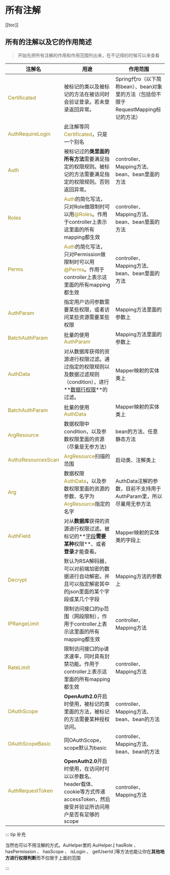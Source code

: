 # 所有注解

[[toc]]



## 所有的注解以及它的作用简述

> 开始先把所有注解的作用和作用范围列出来，在不记得的时候可以来查看

| 注解名                                                 | 用途                                                         | 作用范围                                                     |
| ------------------------------------------------------ | ------------------------------------------------------------ | ------------------------------------------------------------ |
| <span style='color: #9e880d'>Certificated</span>       | 被标记的类以及被标记的方法在被访问时会验证登录。若未登录返回异常。 | Spring代ro（以下简称bean）、bean对象里的方法（包括但不限于RequestMapping标记的方法） |
| <span style='color: #9e880d'>AuthRequireLogin</span>   | 此注解等同<span style='color: #9e880d'>Certificated</span>，只是一个别名 |                                                              |
| <span style='color: #9e880d'>Auth</span>               | 被标记过的**类里面的所有方法**需要满足指定的权限规则。被标记的方法需要满足指定的权限规则。否则返回异常。 | controller、Mapping方法、bean、bean里面的方法                |
| <span style='color: #9e880d'>Roles</span>              | <span style='color: #9e880d'>Auth</span>的简化写法，只对Role做限制时可以用<span style='color: #9e880d'>@Roles</span>。作用于controller上表示这里面的所有mapping都生效 | controller、Mapping方法、bean、bean里面的方法                |
| <span style='color: #9e880d'>Perms</span>              | <span style='color: #9e880d'>Auth</span>的简化写法，只对Permission做限制时可以用<span style='color: #9e880d'>@Perms</span>。作用于controller上表示这里面的所有mapping都生效 | controller、Mapping方法、bean、bean里面的方法                |
| <span style='color: #9e880d'>AuthParam</span>          | 指定用户访问参数需要某些权限，或者访问某些资源需要某些权限   | Mapping方法里面的参数上                                      |
| <span style='color: #9e880d'>BatchAuthParam</span>     | 批量的使用<span style='color: #9e880d'>AuthParam</span>      | Mapping方法里面的参数上                                      |
| <span style='color: #9e880d'>AuthData</span>           | 对从数据库获得的资源进行权限过滤。通过指定的权限规则以及数据过滤规则（condition），进行**<u>数据行权限</u>**的过滤。 | Mapper映射的实体类上                                         |
| <span style='color: #9e880d'>BatchAuthParam</span>     | 批量的使用<span style='color: #9e880d'>AuthData</span>       | Mapper映射的实体类上                                         |
| <span style='color: #9e880d'>ArgResource</span>        | 数据权限中condition，以及参数权限里面的资源（尽量是无参方法） | bean的方法、任意静态方法                                     |
| <span style='color: #9e880d'>AuthzResourcesScan</span> | <span style='color: #9e880d'>ArgResource</span>扫描的范围    | 启动类、注解类上                                             |
| <span style='color: #9e880d'>Arg</span>                | 数据权限<span style='color: #9e880d'>AuthData</span>，以及参数权限里面的资源的参数、名字为<span style='color: #9e880d'>ArgResource</span>指定的名字 | AuthData注解的参数，目前不支持用于AuthParam里，所以尽量用无参方法 |
| <span style='color: #9e880d'>AuthField</span>          | 对从**数据库**获得的资源进行权限过滤。被标记的**<u>字段</u>**需要某种**权限**、或者**登录**才能查看。 | Mapper映射的实体类的字段上                                   |
| <span style='color: #9e880d'>Decrypt</span>            | 默认为RSA解码器，可以对前端加密的数据进行自动解密。并且可以指定解密其中的json里面的某个字段或某几个字段 | Mapping方法的参数上                                          |
| <span style='color: #9e880d'>IPRangeLimit</span>       | 限制访问接口的ip范围（网段限制），作用于controller上表示这里面的所有mapping都生效 | controller、Mapping方法                                      |
| <span style='color: #9e880d'>RateLimit</span>          | 限制访问接口的ip请求速率，同时具有封禁功能。作用于controller上表示这里面的所有mapping都生效 | controller、Mapping方法                                      |
| <span style='color: #9e880d'>OAuthScope</span>         | **OpenAuth2.0**开启时使用，被标记的类里面的方法，被标记的方法需要某种授权访问。 | controller、Mapping方法、bean、bean的方法                    |
| <span style='color: #9e880d'>OAuthScopeBasic</span>    | 同OAuthScope，scope默认为basic                               | controller、Mapping方法、bean、bean的方法                    |
| <span style='color: #9e880d'>AuthRequestToken</span>   | **OpenAuth2.0**开启时使用，在访问时可以以参数名、header载体、cookie等方式传递accessToken，然后接受并验证所访问用户是否有足够的scope | controller、Mapping方法                                      |



::: tip 补充

当然也可以不用注解的方式。AuHelper里的 AuHelper.[ hasRole 、 hasPermission 、 hasScope 、 isLogin 、 getUserId ]等方法也能让你在**其他地方进行权限判断**而不仅限于上面的范围

:::


<style>
  :root{
    --vp-home-hero-name-color: transparent;
    --vp-home-hero-name-background: -webkit-linear-gradient(120deg, #e7cb7f, #d65454);

    --vp-c-brand: #fb8732;
    --vp-c-brand-light: #fb8732;
    --vp-c-brand-lighter: #ff7727;
    --vp-c-brand-dark: #fb8732;
    --vp-c-brand-darker: #ff7727;
  }
</style>